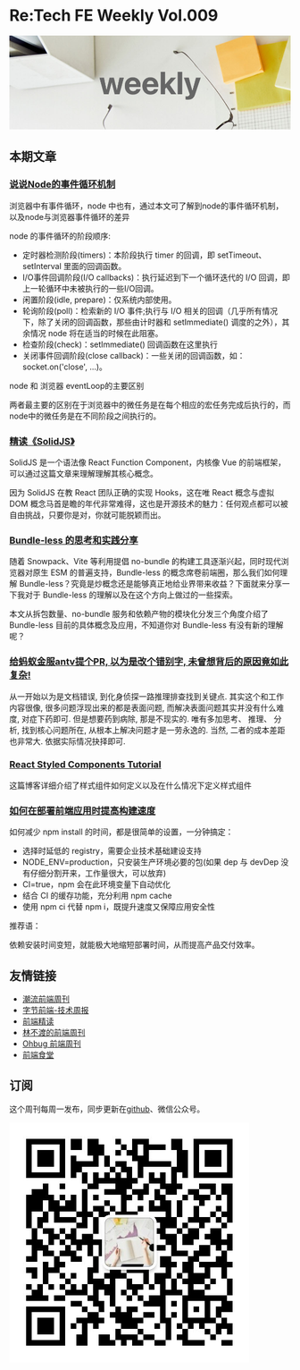 # Re:Tech FE Weekly Vol.009

![](https://raw.githubusercontent.com/retech-fe/image-hosting/main/img/2022/08/08/11-10-04-9b39540aa9ffa2223c6198a222fb47a0-dcca450c-0118-4e49-b97a-d3c3b7571eb2-725b53.png)

## 本期文章

### [说说Node的事件循环机制](https://mp.weixin.qq.com/s?__biz=MzI0MzIyMDM5Ng==&mid=2649826612&idx=1&sn=62f1a20ea3e3ee4a974c08d31711d78d&)

浏览器中有事件循环，node 中也有，通过本文可了解到node的事件循环机制，以及node与浏览器事件循环的差异

node 的事件循环的阶段顺序:

+ 定时器检测阶段(timers)：本阶段执行 timer 的回调，即 setTimeout、setInterval 里面的回调函数。
+ I/O事件回调阶段(I/O callbacks)：执行延迟到下一个循环迭代的 I/O 回调，即上一轮循环中未被执行的一些I/O回调。
+ 闲置阶段(idle, prepare)：仅系统内部使用。
+ 轮询阶段(poll)：检索新的 I/O 事件;执行与 I/O 相关的回调（几乎所有情况下，除了关闭的回调函数，那些由计时器和 setImmediate() 调度的之外），其余情况 node 将在适当的时候在此阻塞。
+ 检查阶段(check)：setImmediate() 回调函数在这里执行
+ 关闭事件回调阶段(close callback)：一些关闭的回调函数，如：socket.on('close', ...)。

node 和 浏览器 eventLoop的主要区别

两者最主要的区别在于浏览器中的微任务是在每个相应的宏任务完成后执行的，而node中的微任务是在不同阶段之间执行的。

### [精读《SolidJS》](https://mp.weixin.qq.com/s?__biz=MzU2ODg2NTcwMQ==&mid=2247486667&idx=1&sn=d291910b1b1fba9fae71940fd087eed7)

SolidJS 是一个语法像 React Function Component，内核像 Vue 的前端框架，可以通过这篇文章来理解理解其核心概念。

因为 SolidJS 在教 React 团队正确的实现 Hooks，这在唯 React 概念与虚拟 DOM 概念马首是瞻的年代非常难得，这也是开源技术的魅力：任何观点都可以被自由挑战，只要你是对，你就可能脱颖而出。


### [Bundle-less 的思考和实践分享](https://mp.weixin.qq.com/s?__biz=Mzg4MTYwMzY1Mw==&mid=2247503886&idx=1&sn=b2560c7537c42ab83de02e9df14c9854)

随着 Snowpack、Vite 等利用提倡 no-bundle 的构建工具逐渐兴起，同时现代浏览器对原生 ESM 的普遍支持，Bundle-less 的概念席卷前端圈，那么我们如何理解 Bundle-less？究竟是炒概念还是能够真正地给业界带来收益？下面就来分享一下我对于 Bundle-less 的理解以及在这个方向上做过的一些探索。


本文从拆包数量、no-bundle 服务和依赖产物的模块化分发三个角度介绍了 Bundle-less 目前的具体概念及应用，不知道你对 Bundle-less 有没有新的理解呢？

### [给蚂蚁金服antv提个PR, 以为是改个错别字, 未曾想背后的原因竟如此复杂!](https://juejin.cn/post/7134614197689647112)

从一开始以为是文档错误, 到化身侦探一路推理排查找到关键点. 其实这个和工作内容很像, 很多问题浮现出来的都是表面问题, 而解决表面问题其实并没有什么难度, 对症下药即可. 但是想要药到病除, 那是不现实的. 唯有多加思考、 推理、 分析, 找到核心问题所在, 从根本上解决问题才是一劳永逸的. 当然, 二者的成本差距也非常大. 依据实际情况抉择即可.

### [React Styled Components Tutorial](https://www.robinwieruch.de/react-styled-components/)

这篇博客详细介绍了样式组件如何定义以及在什么情况下定义样式组件


### [如何在部署前端应用时提高构建速度](https://juejin.cn/post/7138989725020323847?share_token=4c21ac6d-2f57-4c16-81bf-64c56b351047)

如何减少 npm install 的时间，都是很简单的设置，一分钟搞定：

+ 选择时延低的 registry，需要企业技术基础建设支持
+ NODE_ENV=production，只安装生产环境必要的包(如果 dep 与 devDep 没有仔细分割开来，工作量很大，可以放弃)
+ CI=true，npm 会在此环境变量下自动优化
+ 结合 CI 的缓存功能，充分利用 npm cache
+ 使用 npm ci 代替 npm i，既提升速度又保障应用安全性

推荐语：

依赖安装时间变短，就能极大地缩短部署时间，从而提高产品交付效率。



## 友情链接

- [潮流前端周刊](https://github.com/tw93/weekly)
- [字节前端-技术周报](https://juejin.cn/user/4098589725834317)
- [前端精读](https://github.com/ascoders/weekly)
- [林不渡的前端周刊](https://fe-weekly.netlify.app/)
- [Ohbug 前端周刊](https://github.com/ohbug-org/weekly)
- [前端食堂](https://github.com/Geekhyt/weekly)

## 订阅

这个周刊每周一发布，同步更新在[github](https://github.com/retech-fe/weekly)、微信公众号。

![](https://raw.githubusercontent.com/retech-fe/image-hosting/main/img/2022/08/08/11-10-31-00dddeb5e5c7f41d76b8a886daf30c30-qrcode_for_gh_1ab4464eae79_430-173b0f.jpg)

